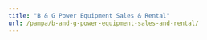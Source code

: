 ```yaml
---
title: "B & G Power Equipment Sales & Rental"
url: /pampa/b-and-g-power-equipment-sales-and-rental/
---
```

